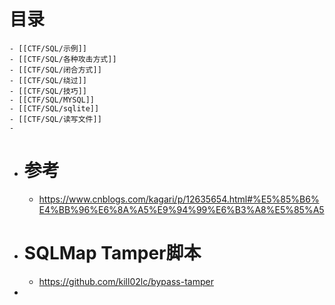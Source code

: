 # 目录
	- [[CTF/SQL/示例]]
	- [[CTF/SQL/各种攻击方式]]
	- [[CTF/SQL/闭合方式]]
	- [[CTF/SQL/绕过]]
	- [[CTF/SQL/技巧]]
	- [[CTF/SQL/MYSQL]]
	- [[CTF/SQL/sqlite]]
	- [[CTF/SQL/读写文件]]
	-
- # 参考
	- https://www.cnblogs.com/kagari/p/12635654.html#%E5%85%B6%E4%BB%96%E6%8A%A5%E9%94%99%E6%B3%A8%E5%85%A5
- # SQLMap Tamper脚本
	- https://github.com/kill02lc/bypass-tamper
-